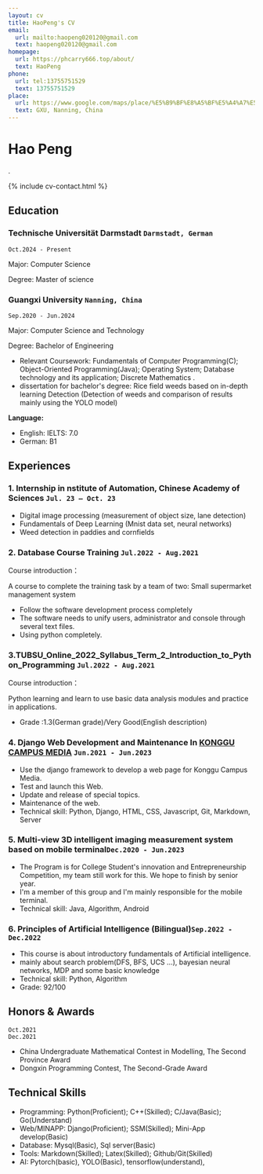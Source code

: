 ```yaml
---
layout: cv
title: HaoPeng's CV
email:
  url: mailto:haopeng020120@gmail.com
  text: haopeng020120@gmail.com
homepage:
  url: https://phcarry666.top/about/
  text: HaoPeng
phone: 
  url: tel:13755751529
  text: 13755751529
place:
  url: https://www.google.com/maps/place/%E5%B9%BF%E8%A5%BF%E5%A4%A7%E5%AD%A6%E8%AE%A1%E7%AE%97%E6%9C%BA%E4%B8%8E%E7%94%B5%E5%AD%90%E4%BF%A1%E6%81%AF%E5%AD%A6%E9%99%A2/@22.8376,108.289839,17z/data=!3m1!4b1!4m5!3m4!1s0x36b3ef08beffbe8f:0x564e5609d850ead6!8m2!3d22.8376!4d108.289839
  text: GXU, Nanning, China
---
```


# Hao Peng
.

<!--
include contact information from the front matter
Supported arguments:
    - homepage: url, text
        - phone
        - email
            -->

{% include cv-contact.html %}

## Education

### Technische Universität Darmstadt  `Darmstadt, German`

```
Oct.2024 - Present
```
Major: Computer Science

Degree: Master of science




### Guangxi University  `Nanning, China`

```
Sep.2020 - Jun.2024
```
Major: Computer Science and Technology 

Degree: Bachelor of Engineering

- Relevant Coursework:  Fundamentals of Computer Programming(C); Object-Oriented Programming(Java); Operating System; Database technology and its application; Discrete Mathematics .
- dissertation for bachelor's degree:  Rice field weeds based on in-depth learning Detection (Detection of weeds and comparison of results mainly using the YOLO model)

**Language:**

- English: IELTS: 7.0
- German: B1

## Experiences

### **1. Internship in nstitute of Automation, Chinese Academy of Sciences  `Jul. 23 – Oct. 23`**
* Digital image processing (measurement of object size, lane detection)
* Fundamentals of Deep Learning (Mnist data set, neural networks)
* Weed detection in paddies and cornfields

### **2. Database Course Training  `Jul.2022 - Aug.2021`**

Course introduction：

A course to complete the training task by a team of two: Small supermarket management system

- Follow the software development process completely
- The software needs to unify users, administrator and console through several text files.
- Using python completely.

### **3.TUBSU_Online_2022_Syllabus_Term_2_Introduction_to_Python_Programming `Jul.2022 - Aug.2021 `**

Course introduction：

Python learning and learn to use basic data analysis modules and practice in applications.

- Grade :1.3(German grade)/Very Good(English description)



### **4.  Django Web Development and Maintenance In [KONGGU CAMPUS MEDIA](https://konggu.gxu.edu.cn/) `Jun.2021 - Jun.2023 `**

- Use the django framework to develop a web page for Konggu Campus Media.
- Test and launch this Web.
- Update and release of special topics.
- Maintenance of the web.
- Technical skill: Python, Django, HTML, CSS, Javascript, Git, Markdown, Server

### **5. Multi-view 3D intelligent imaging measurement system based on mobile terminal`Dec.2020 - Jun.2023 `**

- The Program is for College Student's innovation and Entrepreneurship Competition, my team still work for this. We hope to finish by senior year. 
- I'm a member of this group and I'm mainly responsible for the mobile terminal.
- Technical skill: Java, Algorithm, Android

### **6. Principles of Artificial Intelligence (Bilingual)`Sep.2022 - Dec.2022 `**

- This course is about introductory fundamentals of Artificial intelligence.
- mainly about search problem(DFS, BFS, UCS …), bayesian neural networks, MDP and some basic knowledge
- Technical skill: Python, Algorithm
- Grade: 92/100

## Honors & Awards

```
Oct.2021
Dec.2021
```

- China Undergraduate Mathematical Contest in Modelling, The Second Province Award
- Dongxin Programming Contest, The Second-Grade Award

## Technical Skills

- Programming: Python(Proficient); C++(Skilled); C/Java(Basic); Go(Understand)
- Web/MINAPP: Django(Proficient); SSM(Skilled); Mini-App develop(Basic)
- Database: Mysql(Basic), Sql server(Basic)
- Tools: Markdown(Skilled); Latex(Skilled); Github/Git(Skilled)
- AI: Pytorch(basic), YOLO(Basic), tensorflow(understand),

<!-- ### Footer

Last updated: 2024.10.10 -->